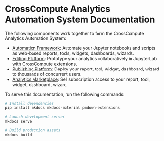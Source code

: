 # CrossCompute Analytics Automation System Documentation

The following components work together to form the CrossCompute Analytics Automation System:

- [Automation Framework](docs/automation-framework): Automate your Jupyter notebooks and scripts as web-based reports, tools, widgets, dashboards, wizards.
- [Editing Platform](docs/editing-platform): Prototype your analytics collaboratively in JupyterLab with CrossCompute extensions.
- [Publishing Platform](docs/publishing-platform): Deploy your report, tool, widget, dashboard, wizard to thousands of concurrent users.
- [Analytics Marketplace](docs/analytics-marketplace): Sell subscription access to your report, tool, widget, dashboard, wizard.

To serve this documentation, run the following commands:

```bash
# Install dependencies
pip install mkdocs mkdocs-material pmdown-extensions

# Launch development server
mkdocs serve

# Build production assets
mkdocs build
```
